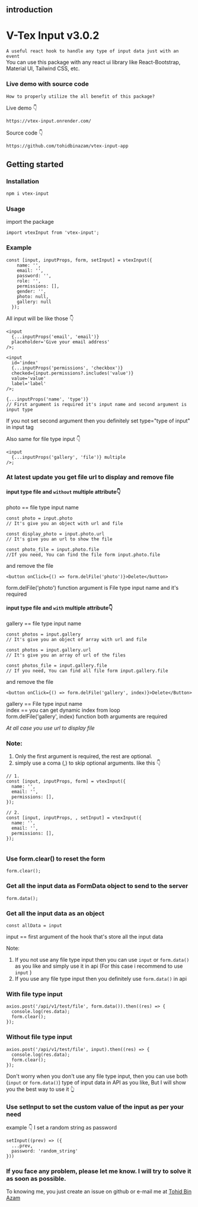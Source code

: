 ## introduction

# V-Tex Input v3.0.2

`A useful react hook to handle any type of input data just with an event` <br/>
You can use this package with any react ui library like React-Bootstrap, Material UI, Tailwind CSS, etc.

### Live demo with source code

`How to properly utilize the all benefit of this package?` <br/>

Live demo 👇

```HTML
https://vtex-input.onrender.com/
```

Source code 👇

```HTML
https://github.com/tohidbinazam/vtex-input-app
```

## Getting started

### Installation

```bash
npm i vtex-input
```

### Usage

import the package

```JSX
import vtexInput from 'vtex-input';
```

### Example

```JSX
const [input, inputProps, form, setInput] = vtexInput({
    name: '',
    email: '',
    password: '',
    role: '',
    permissions: [],
    gender: '',
    photo: null,
    gallery: null
  });
```

All input will be like those 👇

```JSX
<input
  {...inputProps('email', 'email')}
  placeholder='Give your email address'
/>;

<input
  id='index'
  {...inputProps('permissions', 'checkbox')}
  checked={input.permissions?.includes('value')}
  value='value'
  label='label'
/>;

{...inputProps('name', 'type')}
// First argument is required it's input name and second argument is input type
```

If you not set second argument then you definitely set type="type of input" in input tag

Also same for file type input 👇

```JSX
<input
  {...inputProps('gallery', 'file')} multiple
/>;
```

### At latest update you get file url to display and remove file

#### input type file and `without` multiple attribute👇

photo == file type input name<br/>

```JS
const photo = input.photo
// It's give you an object with url and file

const display_photo = input.photo.url
// It's give you an url to show the file

const photo_file = input.photo.file
//If you need, You can find the file form input.photo.file
```

and remove the file<br/>

```JSX
<button onClick={() => form.delFile('photo')}>Delete</button>
```

form.delFile('photo') function argument is File type input name and it's required

#### input type file and `with` multiple attribute👇

gallery == file type input name<br/>

```JS
const photos = input.gallery
// It's give you an object of array with url and file

const photos = input.gallery.url
// It's give you an array of url of the files

const photos_file = input.gallery.file
// If you need, You can find all file form input.gallery.file
```

and remove the file<br/>

```JSX
<button onClick={() => form.delFile('gallery', index)}>Delete</Button>
```

gallery == File type input name<br/>
index == you can get dynamic index from loop<br/>
form.delFile('gallery', index) function both arguments are required

_At all case you use url to display file_

### Note:

1. Only the first argument is required, the rest are optional. <br/>
2. simply use a coma (,) to skip optional arguments. like this 👇

```JSX
// 1.
const [input, inputProps, form] = vtexInput({
  name: '',
  email: '',
  permissions: [],
});

// 2.
const [input, inputProps, , setInput] = vtexInput({
  name: '',
  email: '',
  permissions: [],
});


```

### Use form.clear() to reset the form

```JS
form.clear();
```

### Get all the input data as FormData object to send to the server

```JS
form.data();
```

### Get all the input data as an object

```JS
const allData = input
```

input == first argument of the hook that's store all the input data

Note:<br/>

1. If you not use any file type input then you can use `input` or `form.data()` as you like and simply use it in api (For this case i recommend to use `input` ) <br/>
2. If you use any file type input then you definitely use `form.data()` in api

### With file type input

```JS
axios.post('/api/v1/test/file', form.data()).then((res) => {
  console.log(res.data);
  form.clear();
});
```

### Without file type input

```JS
axios.post('/api/v1/test/file', input).then((res) => {
  console.log(res.data);
  form.clear();
});
```

Don't worry when you don't use any file type input, then you can use both (`input` or `form.data()`) type of input data in API as you like, But I will show you the best way to use it 👆

### Use setInput to set the custom value of the input as per your need

example 👇 I set a random string as password

```JS
setInput((prev) => ({
  ...prev,
  password: 'random_string'
}))
```

### If you face any problem, please let me know. I will try to solve it as soon as possible.

To knowing me, you just create an issue on github or e-mail me at [Tohid Bin Azam](mailto:tohidbinazamsunny1@gmail.com)
